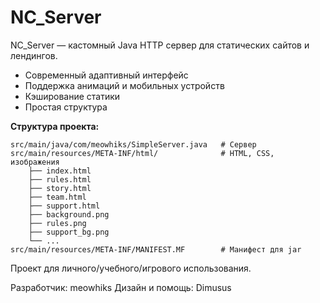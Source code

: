 # NC_Server

NC_Server — кастомный Java HTTP сервер для статических сайтов и лендингов. 

- Современный адаптивный интерфейс
- Поддержка анимаций и мобильных устройств
- Кэширование статики
- Простая структура

**Структура проекта:**
```
src/main/java/com/meowhiks/SimpleServer.java   # Сервер
src/main/resources/META-INF/html/              # HTML, CSS, изображения
    ├── index.html
    ├── rules.html
    ├── story.html
    ├── team.html
    ├── support.html
    ├── background.png
    ├── rules.png
    ├── support_bg.png
    └── ...
src/main/resources/META-INF/MANIFEST.MF        # Манифест для jar
```

Проект для личного/учебного/игрового использования.

Разработчик: meowhiks
Дизайн и помощь: Dimusus
